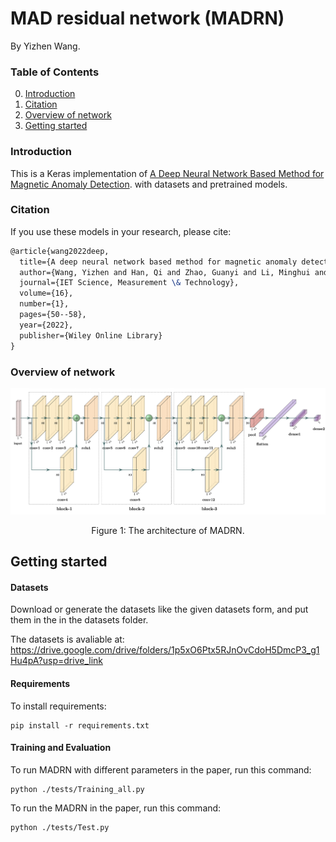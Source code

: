 # MAD residual network (MADRN)

By Yizhen Wang.

### Table of Contents
0. [Introduction](#introduction)
0. [Citation](#citation)
0. [Overview of network](#overview)
0. [Getting started](#getting-started)


### Introduction

This is a Keras implementation of [A Deep Neural Network Based Method for Magnetic Anomaly Detection](https://doi.org/10.1049/smt2.12084). with datasets and pretrained models. 

### Citation

If you use these models in your research, please cite:

```latex
@article{wang2022deep,
  title={A deep neural network based method for magnetic anomaly detection},
  author={Wang, Yizhen and Han, Qi and Zhao, Guanyi and Li, Minghui and Zhan, Dechen and Li, Qiong},
  journal={IET Science, Measurement \& Technology},
  volume={16},
  number={1},
  pages={50--58},
  year={2022},
  publisher={Wiley Online Library}
}
```

### Overview of network

<div align="center">
  <img src="https://github.com/WYZ-HIT/MADRN/blob/main/figures/architecture.png" width="900px">
</div>
<p align="center">
  Figure 1: The architecture of MADRN.
</p>


## Getting started
#### Datasets

Download or generate the datasets like the given datasets form, and put them in the in the datasets folder.

The datasets is avaliable at: https://drive.google.com/drive/folders/1p5xO6Ptx5RJnOvCdoH5DmcP3_g1Hu4pA?usp=drive_link

#### Requirements

To install requirements:

```setup
pip install -r requirements.txt
```

#### Training and Evaluation

To run MADRN with different parameters in the paper, run this command:

```train
python ./tests/Training_all.py
```
To run the MADRN in the paper, run this command:

```train
python ./tests/Test.py
```
